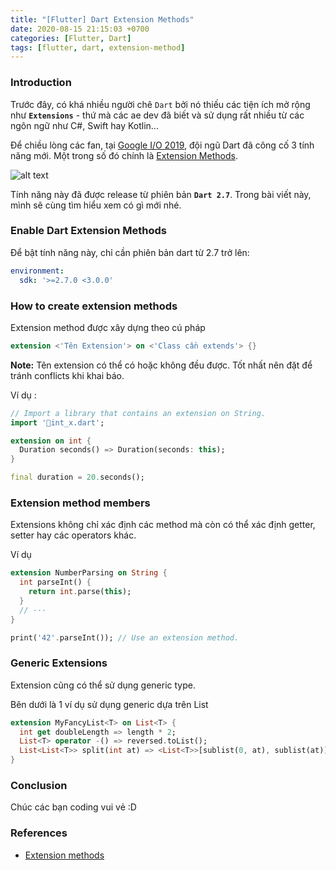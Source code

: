 ```yaml
---
title: "[Flutter] Dart Extension Methods"
date: 2020-08-15 21:15:03 +0700
categories: [Flutter, Dart]
tags: [flutter, dart, extension-method]
---
```


### Introduction

Trước đây, có khá nhiều người chê `Dart` bởi nó thiếu các tiện ích mở rộng như **`Extensions`** - thứ mà các ae dev đã biết và sử dụng rất nhiều từ các ngôn ngữ như C#, Swift hay Kotlin...

Để chiều lòng các fan, tại [Google I/O 2019](.https://www.youtube.com/watch?t=1980&v=J5DQRPRBiFI&feature=youtu.be), đội ngũ Dart đã công cố 3 tính năng mới. Một trong số đó chính là [Extension Methods](https://dart.dev/guides/language/extension-methods).

![alt text](https://s3-ap-southeast-1.amazonaws.com/kipalog.com/hw3iq8lptu_dart_extension_functions.jpg)

Tính năng này đã được release từ phiên bản **`Dart 2.7`**. Trong bài viết này, mình sẽ cùng tìm hiểu xem có gì mới nhé.

### Enable Dart Extension Methods

Để bật tính năng này, chỉ cần phiên bản dart từ 2.7 trở lên:
~~~yaml
environment:
  sdk: '>=2.7.0 <3.0.0'
~~~

### How to create extension methods

Extension method được xây dựng theo cú pháp 
~~~dart
extension <'Tên Extension'> on <'Class cần extends'> {}
~~~
**Note:** Tên extension có thể có hoặc không đều được. Tốt nhất nên đặt để tránh conflicts khi khai báo.

Ví dụ :
~~~dart
// Import a library that contains an extension on String.
import 'int_x.dart';

extension on int {
  Duration seconds() => Duration(seconds: this);
}
~~~
~~~dart
final duration = 20.seconds();
~~~

### Extension method members

Extensions không chỉ xác định các method mà còn có thể xác định getter, setter hay các operators khác.

Ví dụ
~~~dart
extension NumberParsing on String {
  int parseInt() {
    return int.parse(this);
  }
  // ···
}
~~~
~~~dart
print('42'.parseInt()); // Use an extension method.
~~~

### Generic Extensions

Extension cũng có thể sử dụng generic type.

Bên dưới là 1 ví dụ sử dụng generic dựa trên List<T> 

~~~dart
extension MyFancyList<T> on List<T> {
  int get doubleLength => length * 2;
  List<T> operator -() => reversed.toList();
  List<List<T>> split(int at) => <List<T>>[sublist(0, at), sublist(at)];
}
~~~

### Conclusion

Chúc các bạn coding vui vẻ :D

### References

- [Extension methods](https://dart.dev/guides/language/extension-methods)